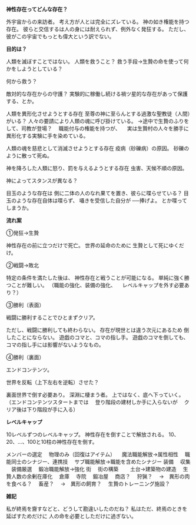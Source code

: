 **神性存在ってどんな存在？**

外宇宙からの来訪者。
考え方が人とは完全にズレている。
神の如き権能を持つ存在。
彼らと交信するは人の身には耐えられず、例外なく発狂する。
ただし、彼がこの宇宙でもっとも偉大という訳でない。

**目的は？**

人類を滅ぼすことではない。
人類を救うこと？
救う手段→生贄の命を使って何かをしようとしている？

何から救う？

敵対的な存在からの守護？
実験的に稼働し続ける禍ツ星的な存在があって保護する、とか。

人類を異形化させようとする存在
至尊の神に至らんとする過激な聖教徒（人間）がいる？
人々の要請により人類の魂に呼び掛けている。
→途中で生贄のふりをして、司教が登場？
　職能付与の権能を持つが、
　実は生贄村の人々を勝手に異形化する実験に手を染めている。

人類の魂を慈悲として消滅させようとする存在
疫病（砂礫病）の原因。
砂礫のように散って死ぬ。

神を降ろした人類に怒り、罰を与えるようとする存在
虫害、天候不順の原因。

神によってスタンスが異なる？


目玉のような存在は
側に二体の人のなれ果てを置き、彼らに喋らせている？
目玉のような存在自体は喋らず、
囁きを受信した自分が
──捧げよ。
とか喋ってしまうか。



**流れ案**

①発狂→生贄

神性存在の前に立つだけで死亡。
世界の延命のために
生贄として死にゆくだけ。

②戦闘→敗北

特定の条件を満たした後は、
神性存在と戦うことが可能になる。
単純に強く勝つことが難しい。
（職能の強化、装備の強化、
　レベルキャップを外す必要あり？）

③勝利（表面）

戦闘に勝利することでひとまずクリア。

ただし、戦闘に勝利しても終わらない。
存在が現世とは違う次元にあるため
倒したことにならない。
遊戯のコマと、コマの指し手。
遊戯のコマを倒しても、
コマの指し手には影響がないようなもの。

④勝利（裏面）

エンドコンテンツ。

世界を反転（上下左右を逆転）させた？

裏面世界で倒す必要あり。
深淵に棲まう者。
上ではなく、底へ下っていく。
（エンドコンテンツスタートまでは
　登り階段の建材しか手に入らないが
　クリア後は下り階段が手に入る）

**レベルキャップ**

10レベルずつのレベルキャップ。
神性存在を倒すことで解放される。
10、20、…、100と10柱の神性存在を倒す。

メンバーの選定
　物理のみ（回復はアイテム）
　魔法職能解放→属性相性
　職能同士のシナジー、連携技
　サブ職能解放→職能を含めたシナジー
装備
　収集
　装備厳選
　鍛冶職能解放→強化
街
　街の構築
　　土台→建築物の建造
　生贄人数の余剰在庫化
　倉庫
　寺院
　鍛冶屋
　商店？
　狩猟？
　→　異形の肉を食べる？
　畜産？
　→　異形の飼育？
　生贄のトレーニング施設？

**雑記**

私が終焉を齎すなどと、どうして勘違いしたのだね？
私はただ、終焉のときを延ばすためだけに
人の命を必要としただけに過ぎない。

